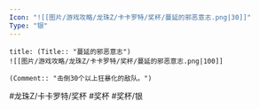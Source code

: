 ```yaml
---
Icon: "![[图片/游戏攻略/龙珠Z/卡卡罗特/奖杯/蔓延的邪恶意志.png|30]]"
Type: "银"
---
```

```ad-common-silver-trophy
title: (Title:: "蔓延的邪恶意志")
![[图片/游戏攻略/龙珠Z/卡卡罗特/奖杯/蔓延的邪恶意志.png|100]]

(Comment:: "击倒30个以上狂暴化的敌队。")
```

#龙珠Z/卡卡罗特/奖杯 #奖杯 #奖杯/银
